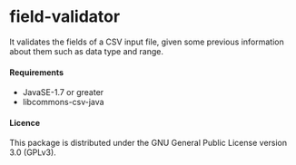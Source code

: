 # field-validator
It validates the fields of a CSV input file, given some previous information about them such as data type and range.


#### Requirements
- JavaSE-1.7 or greater
- libcommons-csv-java

#### Licence

This package is distributed under the GNU General Public License version 3.0 (GPLv3).

